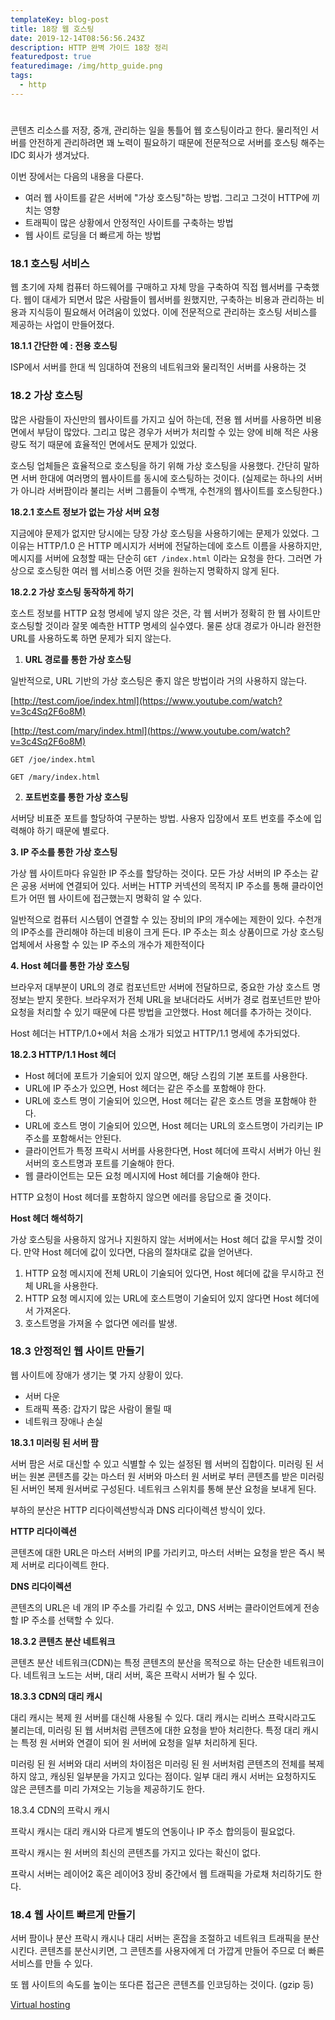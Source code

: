 ```yaml
---
templateKey: blog-post
title: 18장 웹 호스팅
date: 2019-12-14T08:56:56.243Z
description: HTTP 완벽 가이드 18장 정리
featuredpost: true
featuredimage: /img/http_guide.png
tags:
  - http
---
```

# 

콘텐츠 리소스를 저장, 중개, 관리하는 일을 통틀어 웹 호스팅이라고 한다. 물리적인 서버를 안전하게 관리하려면 꽤 노력이 필요하기 때문에 전문적으로 서버를 호스팅 해주는 IDC 회사가 생겨났다.

 이번 장에서는 다음의 내용을 다룬다.

- 여러 웹 사이트를 같은 서버에 "가상 호스팅"하는 방법. 그리고 그것이 HTTP에 끼치는 영향
- 트래픽이 많은 상황에서 안정적인 사이트를 구축하는 방법
- 웹 사이트 로딩을 더 빠르게 하는 방법

### 18.1 호스팅 서비스

웹 초기에 자체 컴퓨터 하드웨어를 구매하고 자체 망을 구축하여 직접 웹서버를 구축했다. 웹이 대세가 되면서 많은 사람들이 웹서버를 원했지만, 구축하는 비용과 관리하는 비용과 지식등이 필요해서 어려움이 있었다. 이에 전문적으로 관리하는 호스팅 서비스를 제공하는 사업이 만들어졌다.

**18.1.1 간단한 예 : 전용 호스팅**

ISP에서 서버를 한대 씩 임대하여 전용의 네트워크와 물리적인 서버를 사용하는 것

### 18.2 가상 호스팅

많은 사람들이 자신만의 웹사이트를 가지고 싶어 하는데, 전용 웹 서버를 사용하면 비용면에서 부담이 많았다. 그리고 많은 경우가 서버가 처리할 수 있는 양에 비해 적은 사용량도 적기 때문에 효율적인 면에서도 문제가 있었다. 

 호스팅 업체들은 효율적으로 호스팅을 하기 위해 가상 호스팅을 사용했다. 간단히 말하면 서버 한대에 여러명의 웹사이트를 동시에 호스팅하는 것이다. (실제로는 하나의 서버가 아니라 서버팜이라 불리는 서버 그룹들이 수백개, 수천개의 웹사이트를 호스팅한다.)

**18.2.1 호스트 정보가 없는 가상 서버 요청**

지금에야 문제가 없지만 당시에는 당장 가상 호스팅을 사용하기에는 문제가 있었다. 그 이유는 HTTP/1.0 은 HTTP 메시지가 서버에 전달하는데에 호스트 이름을 사용하지만, 메시지를 서버에 요청할 때는 단순히 `GET /index.html` 이라는 요청을 한다. 그러면 가상으로 호스팅한 여러 웹 서비스중 어떤 것을 원하는지 명확하지 않게 된다.

**18.2.2 가상 호스팅 동작하게 하기**

호스트 정보를 HTTP 요청 명세에 넣지 않은 것은, 각 웹 서버가 정확히 한 웹 사이트만 호스팅할 것이라 잘못 예측한 HTTP 명세의 실수였다. 물론 상대 경로가 아니라 완전한 URL를 사용하도록 하면 문제가 되지 않는다.

1. **URL 경로를 통한 가상 호스팅**

일반적으로, URL 기반의 가상 호스팅은 좋지 않은 방법이라 거의 사용하지 않는다.

[http://test.com/joe/index.html](https://www.youtube.com/watch?v=3c4Sq2F6o8M)

[http://test.com/mary/index.html](https://www.youtube.com/watch?v=3c4Sq2F6o8M)

`GET /joe/index.html`

`GET /mary/index.html`

 2. **포트번호를 통한 가상 호스팅**

서버당 비표준 포트를 할당하여 구분하는 방법. 사용자 입장에서 포트 번호를 주소에 입력해야 하기 때문에 별로다.

**3. IP 주소를 통한 가상 호스팅**

가상 웹 사이트마다 유일한 IP 주소를 할당하는 것이다. 모든 가상 서버의 IP 주소는 같은 공용 서버에 연결되어 있다. 서버는 HTTP 커넥션의 목적지 IP 주소를 통해 클라이언트가 어떤 웹 사이트에 접근했는지 명확히 알 수 있다.

일반적으로 컴퓨터 시스템이 연결할 수 있는 장비의 IP의 개수에는 제한이 있다. 수천개의 IP주소를 관리해야 하는데 비용이 크게 든다. IP 주소는 희소 상품이므로 가상 호스팅 업체에서 사용할 수 있는 IP 주소의 개수가 제한적이다

**4. Host 헤더를 통한 가상 호스팅**

브라우저 대부분이 URL의 경로 컴포넌트만 서버에 전달하므로, 중요한 가상 호스트 명 정보는 받지 못한다. 브라우저가 전체 URL을 보내더라도 서버가 경로 컴포넌트만 받아 요청을 처리할 수 있기 때문에 다른 방법을 고안했다. Host 헤더를 추가하는 것이다.

 Host 헤더는 HTTP/1.0+에서 처음 소개가 되었고 HTTP/1.1 명세에 추가되었다.

**18.2.3 HTTP/1.1 Host 헤더**

- Host 헤더에 포트가 기술되어 있지 않으면, 해당 스킴의 기본 포트를 사용한다.
- URL에 IP 주소가 있으면, Host 헤더는 같은 주소를 포함해야 한다.
- URL에 호스트 명이 기술되어 있으면, Host 헤더는 같은 호스트 명을 포함해야 한다.
- URL에 호스트 명이 기술되어 있으면, Host 헤더는 URL의 호스트명이 가리키는 IP 주소를 포함해서는 안된다.
- 클라이언트가 특정 프락시 서버를 사용한다면, Host 헤더에 프락시 서버가 아닌 원 서버의 호스트명과 포트를 기술해야 한다.
- 웹 클라이언트는 모든 요청 메시지에 Host 헤더를 기술해야 한다.

HTTP 요청이 Host 헤더를 포함하지 않으면 에러를 응답으로 줄 것이다.

**Host 헤더 해석하기**

가상 호스팅을 사용하지 않거나 지원하지 않는 서버에서는  Host 헤더 값을 무시할 것이다. 만약 Host 헤더에 값이 있다면, 다음의 절차대로 값을 얻어낸다.

1. HTTP 요청 메시지에 전체 URL이 기술되어 있다면, Host 헤더에 값을 무시하고 전체 URL을 사용한다.
2. HTTP 요청 메시지에 있는 URL에 호스트명이 기술되어 있지 않다면 Host 헤더에서 가져온다.
3. 호스트명을 가져올 수 없다면 에러를 발생.

### 18.3 안정적인 웹 사이트 만들기

웹 사이트에 장애가 생기는 몇 가지 상황이 있다.

- 서버 다운
- 트래픽 폭증: 갑자기 많은 사람이 몰릴 때
- 네트워크 장애나 손실

**18.3.1 미러링 된 서버 팜**

서버 팜은 서로 대신할 수 있고 식별할 수 있는 설정된 웹 서버의 집합이다. 미러링 된 서버는 원본 콘텐츠를 갖는 마스터 원 서버와 마스터 원 서버로 부터 콘텐츠를 받은 미러링 된 서버인 복제 원서버로 구성된다. 네트워크 스위치를 통해 분산 요청을 보내게 된다.

 부하의 분산은 HTTP 리다이렉션방식과 DNS 리다이렉션 방식이 있다.

**HTTP 리다이렉션**

콘텐츠에 대한 URL은 마스터 서버의 IP를 가리키고, 마스터 서버는 요청을 받은 즉시 복제 서버로 리다이렉트 한다.

**DNS 리다이렉션**

콘텐츠의 URL은 네 개의 IP 주소를 가리킬 수 있고, DNS 서버는 클라이언트에게 전송할 IP 주소를 선택할 수 있다.

**18.3.2 콘텐츠 분산 네트워크**

콘텐츠 분산 네트워크(CDN)는 특정 콘텐츠의 분산을 목적으로 하는 단순한 네트워크이다. 네트워크 노드는 서버, 대리 서버, 혹은 프락시 서버가 될 수 있다.

**18.3.3  CDN의 대리 캐시**

대리 캐시는 복제 원 서버를 대신해 사용될 수 있다. 대리 캐시는 리버스 프락시라고도 불리는데, 미러링 된 웹 서버처럼 콘텐츠에 대한 요청을 받아 처리한다. 특정 대리 캐시는 특정 원 서버와 연결이 되어 원 서버에 요청을 일부 처리하게 된다.

 미러링 된 원 서버와 대리 서버의 차이점은 미러링 된 원 서버처럼 콘텐츠의 전체를 복제하지 않고, 캐싱된 일부분을 가지고 있다는 점이다. 일부 대리 캐시 서버는 요청하지도 않은 콘텐츠를 미리 가져오는 기능을 제공하기도 한다.

18.3.4 CDN의 프락시 캐시

프락시 캐시는 대리 캐시와 다르게 별도의 연동이나 IP 주소 합의등이 필요없다. 

 프락시 캐시는 원 서버의 최신의 콘텐츠를 가지고 있다는 확신이 없다.

프락시 서버는 레이어2 혹은 레이어3 장비 중간에서 웹 트래픽을 가로채 처리하기도 한다.

### 18.4 웹 사이트 빠르게 만들기

서버 팜이나 분산 프락시 캐시나 대리 서버는 혼잡을 조절하고 네트워크 트래픽을 분산시킨다. 콘텐츠를 분산시키면, 그 콘텐츠를 사용자에게 더 가깝게 만들어 주므로 더 빠른 서비스를 만들 수 있다.

 또 웹 사이트의 속도를 높이는 또다른 접근은 콘텐츠를 인코딩하는 것이다. (gzip 등)

[Virtual hosting](https://www.slideshare.net/TaeMinWalterMoon/virtual-hosting-172007946)